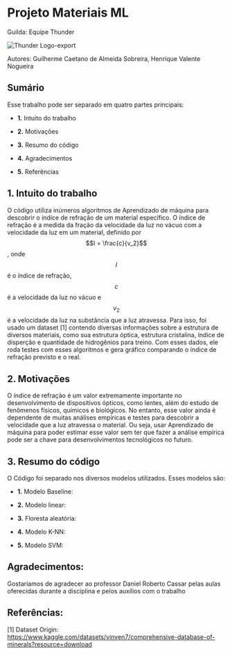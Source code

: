 # Projeto Materiais ML
Guilda: Equipe Thunder

![Thunder Logo-export](https://github.com/user-attachments/assets/b5e844e8-ee63-446e-aa99-458ce69dcd8b)

Autores: Guilherme Caetano de Almeida Sobreira, Henrique Valente Nogueira

## Sumário
Esse trabalho pode ser separado em quatro partes principais:

  * __1.__ Intuito do trabalho
    
  * __2.__ Motivações
    
  * __3.__ Resumo do código
    
  * __4.__ Agradecimentos
    
  * __5.__ Referências

## 1. Intuito do trabalho
   O código utiliza inúmeros algoritmos de Aprendizado de máquina para descobrir o índice de refração de um material específico. O índice de refração
   é a medida da fração da velocidade da luz no vácuo com a velocidade da luz em um material, definido por  $$I = \frac{c}{v_2}$$ , onde $$I$$ é o índice de refração,
   $$c$$ é a velocidade da luz no vácuo e $$v_2$$ é a velocidade da luz na substância que a luz atravessa. Para isso, foi usado um dataset [1] contendo diversas informações 
   sobre a estrutura de diversos materiais, como sua estrutura óptica, estrutura cristalina, índice de disperção e quantidade de hidrogênios para treino. Com esses dados,
   ele roda testes com esses algoritmos e gera gráfico comparando o índice de refração previsto e o real.

## 2. Motivações
  O índice de refração é um valor extremamente importante no desenvolvimento de dispositivos ópticos, como lentes, além do estudo de fenômenos físicos, químicos
  e biológicos. No entanto, esse valor ainda é dependente de muitas análises empíricas e testes para descobrir a velocidade que a luz atravessa o material. Ou seja, usar 
  Aprendizado de máquina para poder estimar esse valor sem ter que fazer a análise empírica pode ser a chave para desenvolvimentos tecnológicos no futuro.

## 3. Resumo do código
O Código foi separado nos diversos modelos utilizados. Esses modelos são:
  
  * __1.__ Modelo Baseline:
    
  * __2.__ Modelo linear:
    
  * __3.__ Floresta aleatória:
    
  * __4.__ Modelo K-NN:
    
  * __5.__ Modelo SVM:
  
## Agradecimentos:

Gostaríamos de agradecer ao professor Daniel Roberto Cassar pelas aulas oferecidas durante a disciplina e pelos auxílios com o trabalho

## Referências:

[1] Dataset Origin: https://www.kaggle.com/datasets/vinven7/comprehensive-database-of-minerals?resource=download


